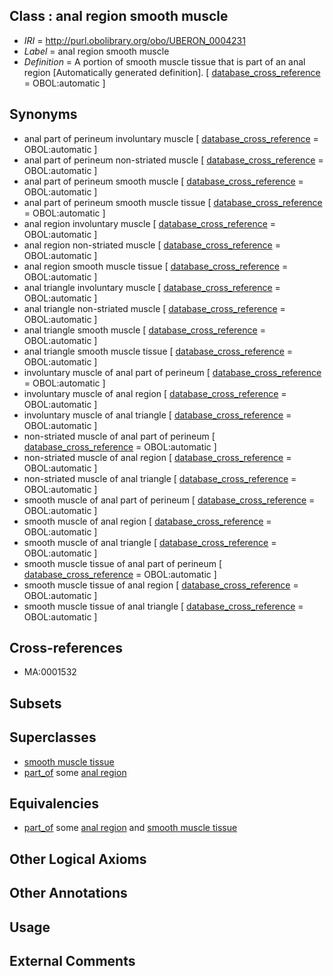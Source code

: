 
## Class : anal region smooth muscle

 * *IRI* = http://purl.obolibrary.org/obo/UBERON_0004231
 * *Label* = anal region smooth muscle
 * *Definition* = A portion of smooth muscle tissue that is part of an anal region [Automatically generated definition]. [ [database_cross_reference](../../ef/oboInOwl#hasDbXref.md) = OBOL:automatic ]

## Synonyms

 * anal part of perineum involuntary muscle [ [database_cross_reference](../../ef/oboInOwl#hasDbXref.md) = OBOL:automatic ]
 * anal part of perineum non-striated muscle [ [database_cross_reference](../../ef/oboInOwl#hasDbXref.md) = OBOL:automatic ]
 * anal part of perineum smooth muscle [ [database_cross_reference](../../ef/oboInOwl#hasDbXref.md) = OBOL:automatic ]
 * anal part of perineum smooth muscle tissue [ [database_cross_reference](../../ef/oboInOwl#hasDbXref.md) = OBOL:automatic ]
 * anal region involuntary muscle [ [database_cross_reference](../../ef/oboInOwl#hasDbXref.md) = OBOL:automatic ]
 * anal region non-striated muscle [ [database_cross_reference](../../ef/oboInOwl#hasDbXref.md) = OBOL:automatic ]
 * anal region smooth muscle tissue [ [database_cross_reference](../../ef/oboInOwl#hasDbXref.md) = OBOL:automatic ]
 * anal triangle involuntary muscle [ [database_cross_reference](../../ef/oboInOwl#hasDbXref.md) = OBOL:automatic ]
 * anal triangle non-striated muscle [ [database_cross_reference](../../ef/oboInOwl#hasDbXref.md) = OBOL:automatic ]
 * anal triangle smooth muscle [ [database_cross_reference](../../ef/oboInOwl#hasDbXref.md) = OBOL:automatic ]
 * anal triangle smooth muscle tissue [ [database_cross_reference](../../ef/oboInOwl#hasDbXref.md) = OBOL:automatic ]
 * involuntary muscle of anal part of perineum [ [database_cross_reference](../../ef/oboInOwl#hasDbXref.md) = OBOL:automatic ]
 * involuntary muscle of anal region [ [database_cross_reference](../../ef/oboInOwl#hasDbXref.md) = OBOL:automatic ]
 * involuntary muscle of anal triangle [ [database_cross_reference](../../ef/oboInOwl#hasDbXref.md) = OBOL:automatic ]
 * non-striated muscle of anal part of perineum [ [database_cross_reference](../../ef/oboInOwl#hasDbXref.md) = OBOL:automatic ]
 * non-striated muscle of anal region [ [database_cross_reference](../../ef/oboInOwl#hasDbXref.md) = OBOL:automatic ]
 * non-striated muscle of anal triangle [ [database_cross_reference](../../ef/oboInOwl#hasDbXref.md) = OBOL:automatic ]
 * smooth muscle of anal part of perineum [ [database_cross_reference](../../ef/oboInOwl#hasDbXref.md) = OBOL:automatic ]
 * smooth muscle of anal region [ [database_cross_reference](../../ef/oboInOwl#hasDbXref.md) = OBOL:automatic ]
 * smooth muscle of anal triangle [ [database_cross_reference](../../ef/oboInOwl#hasDbXref.md) = OBOL:automatic ]
 * smooth muscle tissue of anal part of perineum [ [database_cross_reference](../../ef/oboInOwl#hasDbXref.md) = OBOL:automatic ]
 * smooth muscle tissue of anal region [ [database_cross_reference](../../ef/oboInOwl#hasDbXref.md) = OBOL:automatic ]
 * smooth muscle tissue of anal triangle [ [database_cross_reference](../../ef/oboInOwl#hasDbXref.md) = OBOL:automatic ]

## Cross-references

 * MA:0001532

## Subsets


## Superclasses

 * [smooth muscle tissue](../../UBERON/35/UBERON_0001135.md)
 * [part_of](../../BFO/50/BFO_0000050.md) some [anal region](../../UBERON/53/UBERON_0001353.md)

## Equivalencies

 * [part_of](../../BFO/50/BFO_0000050.md) some [anal region](../../UBERON/53/UBERON_0001353.md) and [smooth muscle tissue](../../UBERON/35/UBERON_0001135.md)

## Other Logical Axioms


## Other Annotations


## Usage


## External Comments

